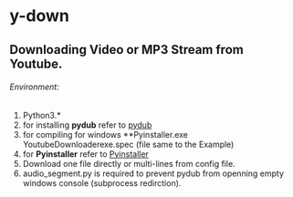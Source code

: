 # y-down
## Downloading Video or MP3 Stream from Youtube.
###### Environment:
1. Python3.*
2. for installing **pydub** refer to [pydub](https://github.com/jiaaro/pydub#dependencies)
3. for compiling for windows **Pyinstaller.exe YoutubeDownloaderexe.spec (file same to the Example)
4. for **Pyinstaller** refer to [Pyinstaller](https://github.com/pyinstaller/pyinstaller)
5. Download one file directly or multi-lines from config file.
6. audio_segment.py is required to prevent pydub from openning empty windows console (subprocess redirction). 
